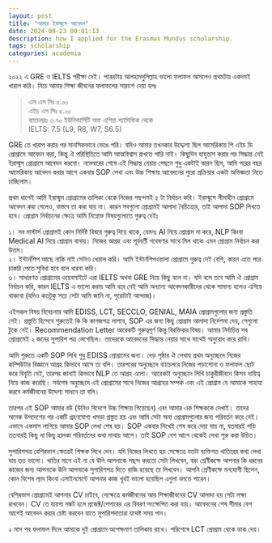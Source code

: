 ```yaml
---  
layout: post
title: "আমার ইরাস্মুসে আবেদন"  
date: 2024-08-23 00:01:13
description: how I applied for the Erasmus Mundus scholarship.
tags: scholarship
categories: academia
---
```

২০২২ এ GRE ও IELTS পরীক্ষা দেই। পরেরটায় আলহামদুলিল্লাহ ভালো ফলাফল আসলেও প্রথমটায় একদমই খারাপ করি। নিচে আমার শিক্ষা জীবনের ফলাফলের সারাংশ দেয়া হলঃ

> এস এস সিঃ ৫.০০ \
এইচ এস সিঃ ৫.০০ \
ব্যাচেলরঃ ৩.৭০ ইউনিভার্সিটি অফ এশিয়া প্যাসিফিক থেকে \
IELTS: 7.5 (L9, R8, W7, S6.5)


GRE তে খারাপ করার পর মানসিকভাবে ভেঙে পরি। যদিও আমার তখনকার উদ্দ্যেশ্য ছিল আমেরিকায় পি এইচ ডি প্রোগ্রামে আবেদন করা, কিন্তু ঐ পরিস্থিতিতে আমি আত্মবিশ্বাস রাখতে পারি নাই। কিছুদিন হাহুতাশ করার পর সিদ্ধান্ত নেই ইরাস্মুস প্রোগ্রামে আবেদন করবো। নভেম্বরের শেষে এই সিদ্ধান্ত নেয়ার পেছনে শুধু একটাই কারন ছিল, আমি পরের বছর আমেরিকায় আবেদন করার আগে একবার SOP লেখা এবং উচ্চ শিক্ষায় আবেদনের পুরো প্রক্রিয়ার একটা অভিজ্ঞতা নিতে চাচ্ছিলাম। 

প্রথম ধাপেই আমি ইরাস্মুস প্রোগ্রামের তালিকা থেকে নিজের পছন্দসই ৫ টা নির্বাচন করি। ইরাস্মুসে সীমাহীন প্রোগ্রামে আবেদন করা গেলেও, বাস্তবে তা করা যায় না। কারন সবগুলো প্রোগ্রামই আলাদা বৈচিত্র্যের, তাই আলাদা SOP লিখতে হবে। প্রোগ্রাম নির্বাচনের ক্ষেত্রে আমি নিম্নোক্ত বিষয়গুলোতে গুরুত্ব দেইঃ

১। সব মাস্টার্স প্রোগ্রামই কোন নির্দিষ্ট বিষয়ে গুরুত্ব দিয়ে থাকে, যেমনঃ AI নিয়ে প্রোগ্রাম না করে, NLP কিংবা Medical AI নিয়ে প্রোগ্রাম বানায়। নিজের আগ্রহ এবং পূর্ববর্তী গবেষণার সাথে মিল থাকে এমন প্রোগ্রাম নির্বাচন করা উত্তম। \
২। ইন্টার্নশিপ আছে নাকি নাই সেটাও খেয়াল করি। আমি ইন্টার্নশিপওয়ালা প্রোগ্রামে গুরুত্ব দেই বেশি, কারন এতে পরে চাকরি পেতে সুবিধা হবে বলে ধারনা করি। \
৩। সাধারণত প্রোগ্রামের ওয়েবসাইটে এরা IELTS অথবা GRE নিয়ে কিছু বলে না। যদি বলে তবে আমি ঐ প্রোগ্রাম নির্বাচন করি, কারন IELTS এ ভালো করায় আমি ধরে নেই আমি অন্যান্য আবেদনকারীদের থেকে সামান্য হলেও এগিয়ে থাকবো (যদিও কতটুকু সত্য সেটা আমি জানি না, পুরোটাই আন্দাজ)।

এইসকল বিষয় বিবেচনায় আমি EDISS, LCT, SECCLO, GENIAL, MAIA প্রোগ্রামগুলোর জন্য প্রস্তুতি নেই। প্রস্তুতি হিসেবে শুরুতেই কি কি কাগজপত্র লাগবে, SOP এর জন্য কিছু প্রোগ্রাম আলাদা নির্দেশনা দেয়, সেগুলো টুকে নেই। Recommendation Letter আরেকটি গুরুত্বপূর্ণ কিন্তু বিরক্তিকর বিষয়। আমার নির্বাচিত সব প্রোগ্রামেই ২ জনের সুপারিশ পত্র লেগেছিল। তাদেরকে আবেদনের সিদ্ধান্ত নেয়ার সাথে সাথেই অনুরোধ করে রাখি। 

আমি শুরুতে একটি SOP লিখি শুধু EDISS প্রোগ্রামের জন্য। দেড় পৃষ্ঠার ঐ লেখায় প্রথম অনুচ্ছেদে নিজের কম্পিউটার বিজ্ঞানে আগ্রহ কিভাবে আসে তা বলি। তারপরের অনুচ্ছেদে ব্যাচেলরে নিজের পড়াশোনা ও ফলাফল ছোট করে বিবৃতি দেই, তারপর জানাই কিভাবে NLP তে আগ্রহ এলো। আরেকটা অনুচ্ছেদে লিখি চাকুরীজীবনে কিসব দায়িত্ব নিয়ে কাজ করেছি। সর্বশেষ অনুচ্ছেদে এই প্রোগ্রামের সাথে নিজের আগ্রহের সম্পর্ক এবং এই প্রোগ্রাম যে আমাকে সাহায্য করবে কর্মজীবনের উদ্দেশ্য সাধনে তা বলি। 

তারপর এই SOP আমার বউ (উনিও বিদেশে উচ্চ শিক্ষায় গিয়েছেন) এবং আমার এক শিক্ষককে দেখাই। তাদের অনেক উপদেশের পর একটি গ্রহণযোগ্য খসড়া প্রস্তুত হয় এবং আমি সেটা অন্য প্রোগ্রামগুলোর জন্য পরিবর্তন করে নেই। এভাবে একমাস লাগিয়ে আমার SOP লেখা শেষ হয়। SOP একবার লিখেই শেষ করে দেয়া যায় না, যতবারই পড়ি ততবারই কিছু না কিছু হালকা পরিবর্তনের কথা মাথায় আসে। তাই SOP বেশ আগে থেকেই লেখা শুরু করা উচিত।

সুপারিশপত্র বেশিরভাগ ক্ষেত্রেই শিক্ষক লিখে দেন। যদি নিজের লিখতে হয় সেক্ষেত্রে যতটা ব্যক্তিগত খাতিরের কথা লেখা যায় তত ভালো। খাতির মানে এই না যে উনি আপনাকে পছন্দ করতো সেটা লিখবেন, বরং শ্রেণীকক্ষে আপনার কি ধরনের কাজের জন্য আপনাকে উনি আপনাকে সুপারিশপত্র দিতে রাজি হয়েছে তা লিখবেন। আপনি শ্রেণীকক্ষে মনযোগী ছিলেন, কোন বিশেষ ল্যাব কিংবা এসাইনমেন্টে আপনার কাজ খুবই ভালো হয়েছিল এগুলা বলতে পারেন। 

বেশিরভাগ প্রোগ্রামেই আপনার CV চাইবে, সেক্ষেত্রে কর্মজীবনের আর শিক্ষাজীবনের CV আলাদা হয় সেটা লক্ষ্য রাখবেন। CV তে যায়গা সঙ্কট হলে প্রজেক্ট/পেপারের এর বিবরণ সংক্ষেপিত করা যায়। আবেদনের শেষ সীমার বেশ আগেই আবেদন করার চেষ্টা করবেন যাতে সুপারিশদাতারা যথেষ্ট সময় পান। 

২ মাস পর ফলাফল দিলে আমাকে দুই প্রোগ্রামে অপেক্ষমাণ তালিকায় রাখে। পরিশেষে LCT প্রোগ্রাম থেকে ডাক দেয়।